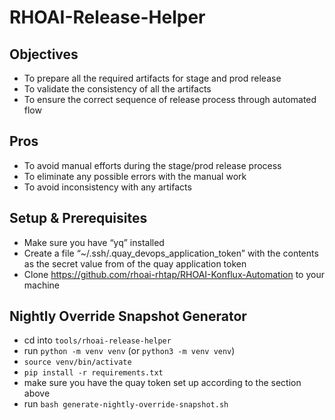 RHOAI-Release-Helper
====================

Objectives
----------
* To prepare all the required artifacts for stage and prod release
* To validate the consistency of all the artifacts
* To ensure the correct sequence of release process through automated flow

Pros
------
* To avoid manual efforts during the stage/prod release process
* To eliminate any possible errors with the manual work
* To avoid inconsistency with any artifacts


Setup & Prerequisites
------
* Make sure you have “yq” installed
* Create a file “~/.ssh/.quay_devops_application_token” with the contents as the secret value from of the quay application token
* Clone https://github.com/rhoai-rhtap/RHOAI-Konflux-Automation to your machine

Nightly Override Snapshot Generator
-----
* cd into `tools/rhoai-release-helper` 
* run `python -m venv venv` (or `python3 -m venv venv`)
* `source venv/bin/activate`
* `pip install -r requirements.txt`
* make sure you have the quay token set up according to the section above
* run `bash generate-nightly-override-snapshot.sh`
